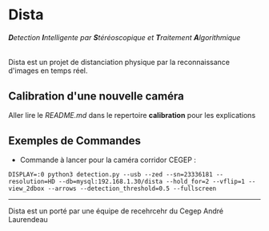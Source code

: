 
# Dista
###### **D**etection **I**ntelligente par **S**téréoscopique et **T**raitement **A**lgorithmique 

Dista est un projet de distanciation physique par la reconnaissance d'images en temps réel.



## Calibration d'une nouvelle caméra
Aller lire le _README.md_ dans le repertoire **calibration** pour les explications


## Exemples de Commandes 
* Commande à lancer pour la caméra corridor CEGEP : 

`
DISPLAY=:0 python3 detection.py --usb --zed --sn=23336181 --resolution=HD --db=mysql:192.168.1.30/dista --hold_for=2 --vflip=1 --view_2dbox --arrows --detection_threshold=0.5 --fullscreen
`





-----------
Dista est un porté par une équipe de recehrcehr du Cegep André Laurendeau

